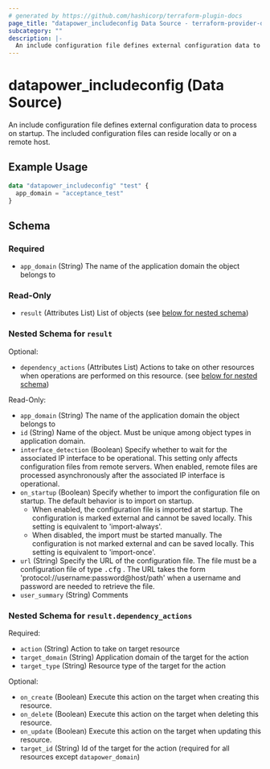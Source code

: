```yaml
---
# generated by https://github.com/hashicorp/terraform-plugin-docs
page_title: "datapower_includeconfig Data Source - terraform-provider-datapower"
subcategory: ""
description: |-
  An include configuration file defines external configuration data to process on startup. The included configuration files can reside locally or on a remote host.
---
```


# datapower_includeconfig (Data Source)

An include configuration file defines external configuration data to process on startup. The included configuration files can reside locally or on a remote host.

## Example Usage

```terraform
data "datapower_includeconfig" "test" {
  app_domain = "acceptance_test"
}
```

<!-- schema generated by tfplugindocs -->
## Schema

### Required

- `app_domain` (String) The name of the application domain the object belongs to

### Read-Only

- `result` (Attributes List) List of objects (see [below for nested schema](#nestedatt--result))

<a id="nestedatt--result"></a>
### Nested Schema for `result`

Optional:

- `dependency_actions` (Attributes List) Actions to take on other resources when operations are performed on this resource. (see [below for nested schema](#nestedatt--result--dependency_actions))

Read-Only:

- `app_domain` (String) The name of the application domain the object belongs to
- `id` (String) Name of the object. Must be unique among object types in application domain.
- `interface_detection` (Boolean) Specify whether to wait for the associated IP interface to be operational. This setting only affects configuration files from remote servers. When enabled, remote files are processed asynchronously after the associated IP interface is operational.
- `on_startup` (Boolean) Specify whether to import the configuration file on startup. The default behavior is to import on startup. <ul><li>When enabled, the configuration file is imported at startup. The configuration is marked external and cannot be saved locally. This setting is equivalent to 'import-always'.</li><li>When disabled, the import must be started manually. The configuration is not marked external and can be saved locally. This setting is equivalent to 'import-once'.</li></ul>
- `url` (String) Specify the URL of the configuration file. The file must be a configuration file of type <tt>.cfg</tt> . The URL takes the form 'protocol://username:password@host/path' when a username and password are needed to retrieve the file.
- `user_summary` (String) Comments

<a id="nestedatt--result--dependency_actions"></a>
### Nested Schema for `result.dependency_actions`

Required:

- `action` (String) Action to take on target resource
- `target_domain` (String) Application domain of the target for the action
- `target_type` (String) Resource type of the target for the action

Optional:

- `on_create` (Boolean) Execute this action on the target when creating this resource.
- `on_delete` (Boolean) Execute this action on the target when deleting this resource.
- `on_update` (Boolean) Execute this action on the target when updating this resource.
- `target_id` (String) Id of the target for the action (required for all resources except `datapower_domain`)
